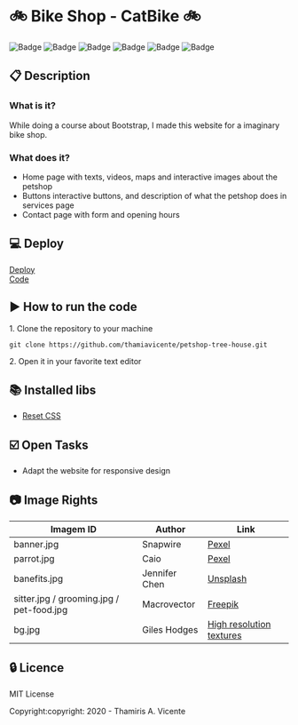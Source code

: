 # :bike: Bike Shop - CatBike :bike:

![Badge](https://img.shields.io/static/v1?label=Status&message=Conclued&color=brigthgreen&style=flat)
![Badge](https://img.shields.io/static/v1?label=Licence&message=MIT&color=blueviolet&style=flat)
![Badge](https://img.shields.io/static/v1?label=Language&message=HTML_5&color=red&style=flat)
![Badge](https://img.shields.io/static/v1?label=Language&message=CSS_3&color=orange&style=flat)
![Badge](https://img.shields.io/static/v1?label=Language&message=JavaScript&color=yellow&style=flat&)
![Badge](https://img.shields.io/static/v1?label=Language&message=Bootstrap&color=9cf&style=flat)

## :clipboard: Description
### What is it?
<p>While doing a course about Bootstrap, I made this website for a imaginary bike shop.</p>

### What does it?
- Home page with texts, videos, maps and interactive images about the petshop
- Buttons interactive buttons, and description of what the petshop does in services page
- Contact page with form and opening hours

## :computer: Deploy
[Deploy](https://thamiavicente.github.io/catbike/)
<br>
[Code](https://github.com/thamiavicente/catbike)

## :arrow_forward: How to run the code
<p>1. Clone the repository to your machine</p>

```
git clone https://github.com/thamiavicente/petshop-tree-house.git
```
<p>2. Open it in your favorite text editor</p>

## :books: Installed libs
- [Reset CSS](http://meyerweb.com/eric/tools/css/reset/)

## :ballot_box_with_check: Open Tasks

- Adapt the website for responsive design

## :camera: Image Rights
|Imagem ID|Author|Link|
| -------- | -------- | -------- |
|banner.jpg|Snapwire|[Pexel](https://www.pexels.com/pt-br/foto/amigos-amizade-amor-animais-de-estimacao-46024/)|
|parrot.jpg|Caio|[Pexel](https://www.pexels.com/pt-br/foto/animal-animal-de-estimacao-bicho-domestico-56733/)|
|banefits.jpg|Jennifer Chen|[Unsplash](https://unsplash.com/photos/aB3wYypke8M)|
|sitter.jpg / grooming.jpg / pet-food.jpg|Macrovector|[Freepik](https://br.freepik.com/vetores-gratis/pet-care-concept-4-icons-quadrado-design_4027582.htm#page=1&query=food%20pet&position=20)|
|bg.jpg|Giles Hodges|[High resolution textures](http://seamless-pixels.blogspot.com/2014/07/grass-4-seamless-turf-lawn-green-ground.html)|

## :lock: Licence
<p>MIT License</p>
<p>Copyright:copyright: 2020 - Thamiris A. Vicente</p>
